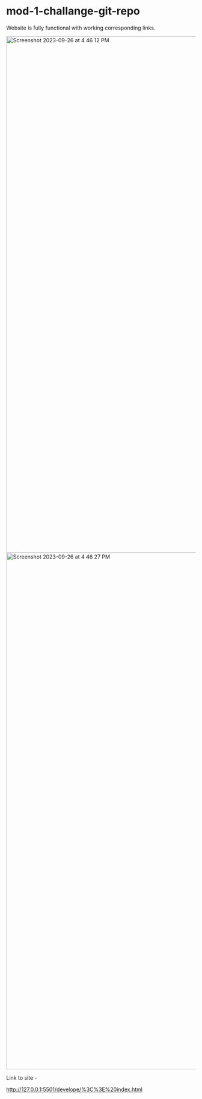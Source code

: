 # mod-1-challange-git-repo 

Website is fully functional with working corresponding links. 

<img width="1370" alt="Screenshot 2023-09-26 at 4 46 12 PM" src="https://github.com/ryancremins/mod-1-challange-git-repo/assets/144733391/c703fa12-c84d-4576-9ba1-3b002a587642">

<img width="1370" alt="Screenshot 2023-09-26 at 4 46 27 PM" src="https://github.com/ryancremins/mod-1-challange-git-repo/assets/144733391/5082ccaa-46d8-433c-ab8a-b123fc5e18f0"> 

Link to site  - 


http://127.0.0.1:5501/develope/%3C%3E%20index.html
